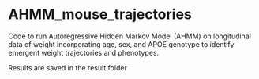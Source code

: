 # AHMM_mouse_trajectories

Code to run Autoregressive Hidden Markov Model (AHMM) on longitudinal data of weight incorporating age, sex, and APOE genotype to identify emergent weight trajectories and phenotypes. 

Results are saved in the result folder
